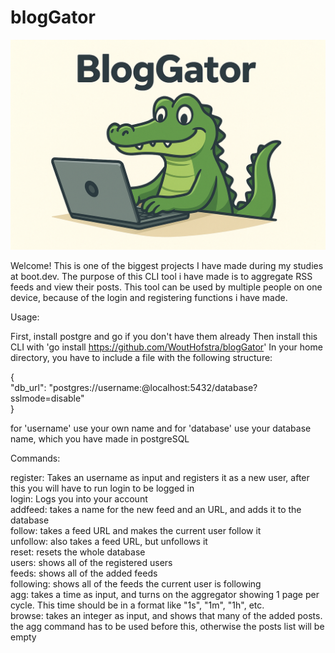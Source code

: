 # blogGator


![BlogGator Logo](bloggator.png)


Welcome! This is one of the biggest projects I have made during my studies at
boot.dev. The purpose of this CLI tool i have made is to aggregate RSS feeds and 
view their posts. This tool can be used by multiple people on one device, because
of the login and registering functions i have made.

Usage:

First, install postgre and go if you don't have them already
Then install this CLI with 'go install https://github.com/WoutHofstra/blogGator'
In your home directory, you have to include a file with the following structure:

{  
  "db_url": "postgres://username:@localhost:5432/database?sslmode=disable"  
}

for 'username' use your own name and for 'database' use your database name, which you have made in postgreSQL

Commands:

register: Takes an username as input and registers it as a new user, after this you will have to run login to be logged in  
login: Logs you into your account  
addfeed: takes a name for the new feed and an URL, and adds it to the database  
follow: takes a feed URL and makes the current user follow it  
unfollow: also takes a feed URL, but unfollows it  
reset: resets the whole database  
users: shows all of the registered users  
feeds: shows all of the added feeds  
following: shows all of the feeds the current user is following  
agg: takes a time as input, and turns on the aggregator showing 1 page per cycle. This time should be in a format like "1s", "1m", "1h", etc.   
browse: takes an integer as input, and shows that many of the added posts. the agg command has to be used before this, otherwise the posts list will be empty  
